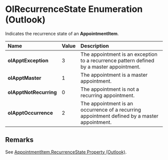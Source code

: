 
# OlRecurrenceState Enumeration (Outlook)

Indicates the recurrence state of an  **AppointmentItem**.



|**Name**|**Value**|**Description**|
|:-----|:-----|:-----|
| **olApptException**|3|The appointment is an exception to a recurrence pattern defined by a master appointment. |
| **olApptMaster**|1|The appointment is a master appointment.|
| **olApptNotRecurring**|0|The appointment is not a recurring appointment.|
| **olApptOccurrence**|2|The appointment is an occurrence of a recurring appointment defined by a master appointment.|

## Remarks

See  [AppointmentItem.RecurrenceState Property (Outlook)](dd435d09-8cb0-8efe-c947-88c90951f64e.md).

